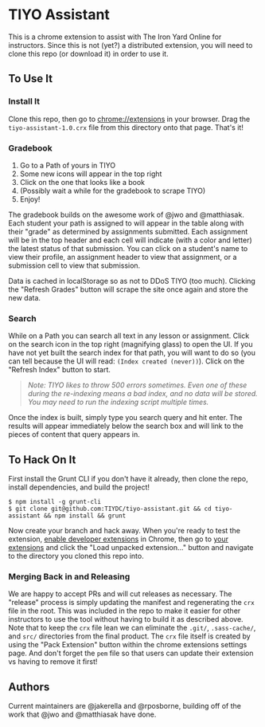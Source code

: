 # TIYO Assistant

This is a chrome extension to assist with The Iron Yard Online for instructors. Since this is not (yet?) a distributed extension, you will need to clone this repo (or download it) in order to use it.

## To Use It

### Install It

Clone this repo, then go to [chrome://extensions](chrome://extensions) in your browser. Drag the `tiyo-assistant-1.0.crx` file from this directory onto that page. That's it!

### Gradebook

1. Go to a Path of yours in TIYO
1. Some new icons will appear in the top right
1. Click on the one that looks like a book
1. (Possibly wait a while for the gradebook to scrape TIYO)
1. Enjoy!

The gradebook builds on the awesome work of @jwo and @matthiasak. Each student your path is assigned to will appear in the table along with their "grade" as determined by assignments submitted. Each assignment will be in the top header and each cell will indicate (with a color and letter) the latest status of that submission. You can click on a student's name to view their profile, an assignment header to view that assignment, or a submission cell to view that submission.

Data is cached in localStorage so as not to DDoS TIYO (too much). Clicking the "Refresh Grades" button will scrape the site once again and store the new data.

### Search

While on a Path you can search all text in any lesson or assignment. Click on the search icon in the top right (magnifying glass) to open the UI. If you have not yet built the search index for that path, you will want to do so (you can tell because the UI will read: `(Index created (never))`). Click on the "Refresh Index" button to start.

> _Note: TIYO likes to throw 500 errors sometimes. Even one of these during the re-indexing means a bad index, and no data will be stored. You may need to run the indexing script multiple times._

Once the index is built, simply type you search query and hit enter. The results will appear immediately below the search box and will link to the pieces of content that query appears in.

## To Hack On It

First install the Grunt CLI if you don't have it already, then clone the repo, install dependencies, and build the project!

```
$ npm install -g grunt-cli
$ git clone git@github.com:TIYDC/tiyo-assistant.git && cd tiyo-assistant && npm install && grunt
```

Now create your branch and hack away. When you're ready to test the extension, [enable developer extensions](https://developer.chrome.com/extensions/faq#faq-dev-01) in Chrome, then go to [your extensions](chrome://extensions/) and click the "Load unpacked extension..." button and navigate to the directory you cloned this repo into.

### Merging Back in and Releasing

We are happy to accept PRs and will cut releases as necessary. The "release" process is simply updating the manifest and regenerating the `crx` file in the root. This was included in the repo to make it easier for other instructors to use the tool without having to build it as described above. Note that to keep the `crx` file lean we can eliminate the `.git/`, `.sass-cache/`, and `src/` directories from the final product. The `crx` file itself is created by using the "Pack Extension" button within the chrome extensions settings page. And don't forget the `pem` file so that users can update their extension vs having to remove it first!

## Authors

Current maintainers are @jakerella and @rposborne, building off of the work that @jwo and @matthiasak have done.

